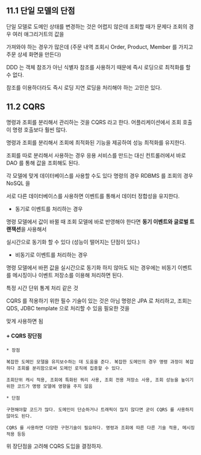 ## 11.1 단일 모델의 단점

단일 모델로 도메인 상태를 변경하는 것은 어렵지 않은데 조회할 때가 문제다 조회의 경우 여러 애그리거트의 값을 

가져와야 하는 경우가 많은데  (주문 내역 조회시 Order, Product, Member 를 가지고 주문 상세 화면을 만든다)

DDD 는 객체 참조가 아닌 식별자 참조를 사용하기 때문에 즉시 로딩으로 최적화를 할 수 없다.

참조를 이용하더라도 즉시 로딩 지연 로딩을 처리해야 하는 고민은 있다.

##  11.2 CQRS

명령과 조회를 분리해서 관리하는 것을 CQRS 라고 한다. 어플리케이션에서 조회 호출이 명령 호출보다 훨씬 많다.

명령과 조회를 분리해서 조회에 최적화된 기능을 제공하여 성능 최적화를 유지한다.

조회를 따로 분리해서 사용하는 경우 응용 서비스를 만드는 대신 컨트롤러에서 바로 DAO 를 통해 값을 조회해도 된다.

각 모델에 맞게 데이터베이스를 사용할 수도 있다 명령의 경우 RDBMS 를 조회의 경우 NoSQL 을 

서로 다른 데이터베이스를 사용하면 이벤트를 통해서 데이터 정합성을 유지한다.

* 동기로 이벤트를 처리하는 경우

명령 모델에서 값이 바뀔 때 조회 모델에 바로 반영해야 한다면 **동기 이벤트와 글로벌 트랜잭션**을 사용해서

실시간으로 동기화 할 수 있다 (성능이 떨어지는 단점이 있다.)

* 비동기로 이벤트를 처리하는 경우

명령 모델에서 바뀐 값을 실시간으로 동기화 하지 않아도 되는 경우에는 비동기 이벤트를 메시징이나 이벤트 저장소를 이용해 처리하면 된다.

특정 시간 단위 통계 처리 같은 것

CQRS 를 적용하기 위한 필수 기술이 있는 것은 아님 명령은 JPA 로 처리하고, 조회는 QDS, JDBC template 으로 처리할 수 있음 필요한 것을

맞게 사용하면 됨


#### + CQRS 장단점

```
* 장점

복잡한 도메인 모델을 유지보수하는 데 도움을 준다. 복잡한 도메인의 경우 명령 과정이 복잡하다 조회를 분리함으로써 도메인 로직에 집중할 수 있다.

조회단위 캐시 적용, 조회에 특화된 쿼리 사용, 조회 전용 저장소 사용, 조회 성능을 높이기 위한 코드가 명령 모델에 영향을 주지 않음
```

```
* 단점

구현해야할 코드가 많다. 도메인이 단순하거나 트래픽이 많지 않다면 굳이 CQRS 를 사용하지 않아도 된다.

CQRS 를 사용하면 다양한 구현기술이 필요하다. 명령과 조회에 따른 다른 기술 적용, 메시징 적용 등등
```

위 장단점을 고려해 CQRS 도입을 결정하자.





